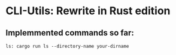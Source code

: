 # CLI-Utils: Rewrite in Rust edition

## Implemmented commands so far:
    ls: cargo run ls --directory-name your-dirname